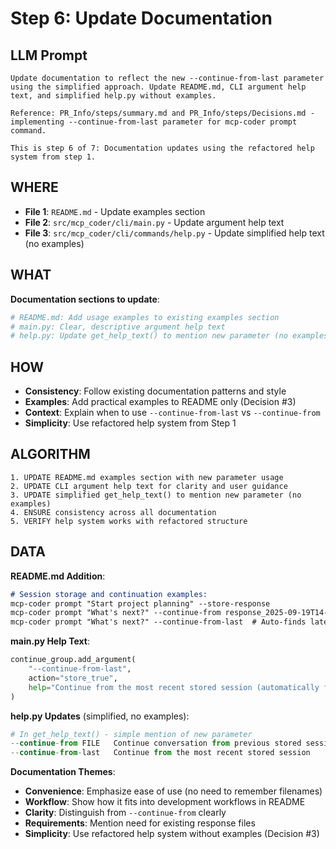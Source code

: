# Step 6: Update Documentation

## LLM Prompt
```
Update documentation to reflect the new --continue-from-last parameter using the simplified approach. Update README.md, CLI argument help text, and simplified help.py without examples.

Reference: PR_Info/steps/summary.md and PR_Info/steps/Decisions.md - implementing --continue-from-last parameter for mcp-coder prompt command.

This is step 6 of 7: Documentation updates using the refactored help system from step 1.
```

## WHERE
- **File 1**: `README.md` - Update examples section
- **File 2**: `src/mcp_coder/cli/main.py` - Update argument help text
- **File 3**: `src/mcp_coder/cli/commands/help.py` - Update simplified help text (no examples)

## WHAT
**Documentation sections to update**:
```python
# README.md: Add usage examples to existing examples section
# main.py: Clear, descriptive argument help text
# help.py: Update get_help_text() to mention new parameter (no examples per Decision #3)
```

## HOW
- **Consistency**: Follow existing documentation patterns and style
- **Examples**: Add practical examples to README only (Decision #3)
- **Context**: Explain when to use `--continue-from-last` vs `--continue-from`
- **Simplicity**: Use refactored help system from Step 1

## ALGORITHM
```
1. UPDATE README.md examples section with new parameter usage
2. UPDATE CLI argument help text for clarity and user guidance
3. UPDATE simplified get_help_text() to mention new parameter (no examples)
4. ENSURE consistency across all documentation
5. VERIFY help system works with refactored structure
```

## DATA
**README.md Addition**:
```markdown
# Session storage and continuation examples:
mcp-coder prompt "Start project planning" --store-response
mcp-coder prompt "What's next?" --continue-from response_2025-09-19T14-30-22.json
mcp-coder prompt "What's next?" --continue-from-last  # Auto-finds latest session
```

**main.py Help Text**:
```python
continue_group.add_argument(
    "--continue-from-last",
    action="store_true", 
    help="Continue from the most recent stored session (automatically finds latest response file)"
)
```

**help.py Updates** (simplified, no examples):
```python
# In get_help_text() - simple mention of new parameter
--continue-from FILE   Continue conversation from previous stored session
--continue-from-last   Continue from the most recent stored session
```

**Documentation Themes**:
- **Convenience**: Emphasize ease of use (no need to remember filenames)
- **Workflow**: Show how it fits into development workflows in README
- **Clarity**: Distinguish from `--continue-from` clearly
- **Requirements**: Mention need for existing response files
- **Simplicity**: Use refactored help system without examples (Decision #3)
